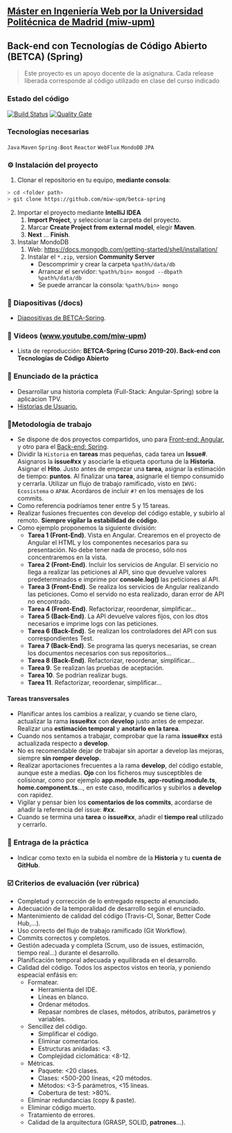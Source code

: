 ## [Máster en Ingeniería Web por la Universidad Politécnica de Madrid (miw-upm)](http://miw.etsisi.upm.es)
## Back-end con Tecnologías de Código Abierto (BETCA) (Spring)
> Este proyecto es un apoyo docente de la asignatura. Cada release liberada corresponde al código utilizado en clase del curso indicado

### Estado del código
[![Build Status](https://travis-ci.org/miw-upm/betca-spring.svg?branch=develop)](https://travis-ci.org/miw-upm/betca-spring)
[![Quality Gate](https://sonarcloud.io/api/project_badges/measure?project=es.upm.miw%3Abetca-spring&metric=alert_status)](https://sonarcloud.io/dashboard?id=es.upm.miw%3Abetca-spring)

### Tecnologías necesarias
`Java` `Maven` `Spring-Boot` `Reactor` `WebFlux` `MondoDB` `JPA`

### :gear: Instalación del proyecto
1. Clonar el repositorio en tu equipo, **mediante consola**:
```sh
> cd <folder path>
> git clone https://github.com/miw-upm/betca-spring
```
2. Importar el proyecto mediante **IntelliJ IDEA**
   1. **Import Project**, y seleccionar la carpeta del proyecto.
   1. Marcar **Create Project from external model**, elegir **Maven**.
   1. **Next** … **Finish**.   
3. Instalar MondoDB
   1. Web: https://docs.mongodb.com/getting-started/shell/installation/
   1. Instalar el `*.zip`, version __Community Server__   
      * Descomprimir y crear la carpeta `%path%/data/db`
      * Arrancar el servidor: `%path%/bin> mongod --dbpath %path%/data/db`
      * Se puede arrancar la consola: `%path%/bin> mongo`

### :book: Diapositivas (/docs)
* [Diapositivas de BETCA-Spring](docs/miw-betca-diapositivas-spring.pdf).   

### :movie_camera: Videos (www.youtube.com/miw-upm)
* Lista de reproducción: **BETCA-Spring (Curso 2019-20). Back-end con Tecnologías de Código Abierto**

### :page_with_curl: Enunciado de la práctica
* Desarrollar una historia completa (Full-Stack: Angular-Spring) sobre la aplicacion TPV.
* [Historias de Usuario.](https://github.com/miw-upm/betca-tpv-spring/wiki)

### :memo:Metodología de trabajo
* Se dispone de dos proyectos compartidos, uno para [Front-end: Angular](https://github.com/miw-upm/betca-tpv-angular/projects/2),
 y otro para el [Back-end: Spring](https://github.com/miw-upm/betca-tpv-spring/projects/1).
* Dividir la `Historia` en **tareas** mas pequeñas, cada tarea un **Issue#**. Asignaros la **issue#xx** y asociarle la etiqueta oportuna de la **Historia**.
Asignar el **Hito**. Justo antes de empezar una **tarea**, asignar la estimación de tiempo: **puntos**. Al finalizar una **tarea**, asignarle el tiempo consumido y cerrarla.
Utilizar un flujo de trabajo ramificado, visto en `IWVG: Ecosistema` o `APAW`. Acordaros de incluir `#?` en los mensajes de los commits.
* Como referencia podríamos tener entre 5 y 15 tareas.  
* Realizar fusiones frecuentes con develop del código estable, y subirlo al remoto. **Siempre vigilar la estabilidad de código**.  
* Como ejemplo proponemos la siguiente división:  
   * **Tarea 1 (Front-End)**. Vista en Angular. Crearemos en el proyecto de Angular el HTML y los componentes necesarios para su presentación. No debe tener nada de proceso, sólo nos concentraremos en la vista.
   * **Tarea 2 (Front-End)**. Incluir los servicios de Angular. El servicio no llega a realizar las peticiones al API, sino que devuelve valores predeterminados e imprime por **console.log()** las peticiones al API.
   * **Tarea 3 (Front-End)**. Se realiza los servicios de Angular realizando las peticiones. Como el servido no esta realizado, daran error de API no encontrado.
   * **Tarea 4 (Front-End)**. Refactorizar, reoordenar, simplificar...
   * **Tarea 5 (Back-End)**. La API devuelve valores fijos, con los dtos necesarios e imprime logs con las peticiones.
   * **Tarea 6 (Back-End)**. Se realizan los controladores del API con sus correspondientes Test.
   * **Tarea 7 (Back-End)**. Se programa las querys necesarias, se crean los documentos necesarios con sus repositorios...
   * **Tarea 8 (Back-End)**. Refactorizar, reoordenar, simplificar...   
   * **Tarea 9**. Se realizan las pruebas de aceptación.
   * **Tarea 10**. Se podrían realizar bugs.
   * **Tarea 11**. Refactorizar, reoordenar, simplificar...   
   
#### Tareas transversales
* Planificar antes los cambios a realizar, y cuando se tiene claro, actualizar la rama **issue#xx** con **develop** justo antes de empezar. Realizar una **estimación temporal** y **anotarlo en la tarea**.
* Cuando nos sentamos a trabajar, comprobar que la rama **issue#xx** está actualizada respecto a **develop**.
* No es recomendable dejar de trabajar sin aportar a develop las mejoras, siempre **sin romper develop**.
* Realizar aportaciones frecuentes a la rama **develop**, del código estable, aunque este a medias. **Ojo** con los ficheros muy susceptibles de colisionar, como por ejemplo **app.module.ts**, **app-routing.module.ts**, **home.component.ts**..., en este caso, modificarlos y subirlos a **develop** con rapidez.
* Vigilar y pensar bien los **comentarios de los commits**, acordarse de añadir la referencia del issue: **#xx**.
* Cuando se termina una **tarea** o **issue#xx**, añadir el **tiempo real** utilizado y cerrarlo.

### :clap: Entraga de la práctica
* Indicar como texto en la subida el nombre de la **Historia** y tu **cuenta de GitHub**.

### :ballot_box_with_check: Criterios de evaluación (ver rúbrica)
* Completud y corrección de lo entregado respecto al enunciado.
* Adecuación de la temporalidad de desarrollo según el enunciado.
* Mantenimiento de calidad del código (Travis-CI, Sonar, Better Code Hub,...).
* Uso correcto del flujo de trabajo ramificado (Git Workflow).
* Commits correctos y completos.
* Gestión adecuada y completa (Scrum, uso de issues, estimación, tiempo real...) durante el desarrollo.
* Planificación temporal adecuada y equilibrada en el desarrollo.
* Calidad del código. Todos los aspectos vistos en teoría, y poniendo espeacial enfásis en:
   * Formatear.
      * Herramienta del IDE.
      * Líneas en blanco.
      * Ordenar métodos.
      * Repasar nombres de clases, métodos, atributos, parámetros y variables.
   * Sencillez del código.
      * Simplificar el código.
      * Eliminar comentarios.
      * Estructuras anidadas: <3.
      * Complejidad ciclomática: <8-12.
   * Métricas.
      * Paquete: <20 clases.
      * Clases: <500-200 líneas, <20 métodos.
      * Métodos: <3-5 parámetros, <15 líneas.
      * Cobertura de test: >80%.
   * Eliminar redundancias (copy & paste).
   * Eliminar código muerto.
   * Tratamiento de errores. 
   * Calidad de la arquitectura (GRASP, SOLID, **patrones**...).
